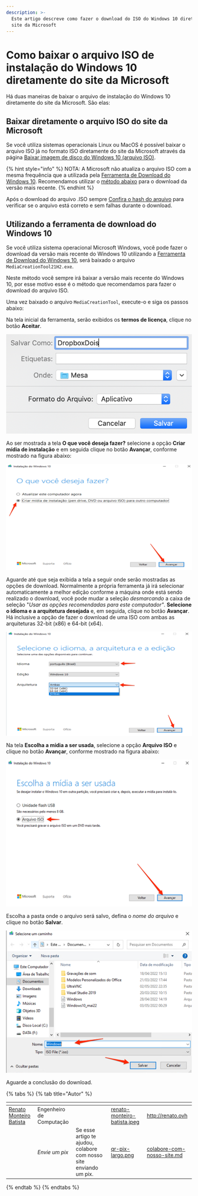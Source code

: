 ```yaml
---
description: >-
  Este artigo descreve como fazer o download do ISO do Windows 10 diretamente do
  site da Microsoft
---
```


# Como baixar o arquivo ISO de instalação do Windows 10 diretamente do site da Microsoft

Há duas maneiras de baixar o arquivo de instalação do Windows 10 diretamente do site da Microsoft. São elas:

## Baixar diretamente o arquivo ISO do site da Microsoft

Se você utiliza sistemas operacionais Linux ou MacOS é possível baixar o arquivo ISO já no formato ISO diretamente do site da Microsoft através da página [Baixar imagem de disco do Windows 10 (arquivo ISO)](https://www.microsoft.com/pt-br/software-download/windows10ISO).

{% hint style="info" %}
NOTA: A Microsoft não atualiza o arquivo ISO com a mesma frequência que a utilizada pela [Ferramenta de Download do Windows 10](como-baixar-o-arquivo-iso-de-instalacao-do-windows-10-diretamente-do-site-da-microsoft.md#utilizando-a-ferramenta-de-download-do-windows-10). Recomendamos utilizar o [método abaixo](como-baixar-o-arquivo-iso-de-instalacao-do-windows-10-diretamente-do-site-da-microsoft.md#utilizando-a-ferramenta-de-download-do-windows-10) para o download da versão mais recente.
{% endhint %}

Após o download do arquivo .ISO sempre [Confira o hash do arquivo](https://doc.rmbinformatica.com.br/ajuda/sistemas-operacionais/microsoft-windows/cmd#calculando-o-hash-md5-ou-sha1-de-um-arquivo-no-windows-via-prompt-de-comando) para verificar se o arquivo está correto e sem falhas durante o download.

## Utilizando a ferramenta de download do Windows 10

Se você utiliza sistema operacional Microsoft Windows, você pode fazer o download da versão mais recente do Windows 10 utilizando a [Ferramenta de Download do Windows 10](https://go.microsoft.com/fwlink/?LinkId=691209), será baixado o arquivo `MediaCreationTool21H2.exe`.

Neste método você sempre irá baixar a versão mais recente do Windows 10, por esse motivo esse é o método que recomendamos para fazer o download do arquivo ISO.

Uma vez baixado o arquivo `MediaCreationTool`, execute-o e siga os passos abaixo:

Na tela inicial da ferramenta, serão exibidos os **termos de licença**, clique no botão **Aceitar**.

<img src="../../.gitbook/assets/image (19).png" alt="" data-size="original">

Ao ser mostrada a tela **O que você deseja fazer?** selecione a opção **Criar mídia de instalação** e em seguida clique no botão **Avançar**, conforme mostrado na figura abaixo:

<img src="../../.gitbook/assets/image (13).png" alt="" data-size="original">

Aguarde até que seja exibida a tela a seguir onde serão mostradas as opções de download. Normalmente a própria ferramenta já irá selecionar automaticamente a melhor edição conforme a máquina onde está sendo realizado o download, você pode mudar a seleção _desmarcando_ a caixa de seleção "_Usar as opções recomendadas para este computador"_. **Selecione o idioma e a arquitetura desejada** e, em seguida, clique no botão **Avançar**. Há inclusive a opção de fazer o download de uma ISO com ambas as arquiteturas 32-bit (x86) e 64-bit (x64).

<img src="../../.gitbook/assets/image (14).png" alt="" data-size="original">

Na tela **Escolha a mídia a ser usada**, selecione a opção **Arquivo ISO** e clique no botão **Avançar**, conforme mostrado na figura abaixo:

![](<../../.gitbook/assets/image (51).png>)

Escolha a pasta onde o arquivo será salvo, defina o _nome do arquivo_ e clique no botão **Salvar**.

![](<../../.gitbook/assets/image (5).png>)

Aguarde a conclusão do download.

{% tabs %}
{% tab title="Autor" %}
<table data-card-size="large" data-view="cards"><thead><tr><th data-type="users" data-multiple></th><th></th><th></th><th data-hidden data-card-cover data-type="files"></th><th data-hidden data-card-target data-type="content-ref"></th></tr></thead><tbody><tr><td><a href="http://renato.ovh">Renato Monteiro Batista</a></td><td>Engenheiro de Computação</td><td></td><td><a href="../../.gitbook/assets/renato-monteiro-batista.jpeg">renato-monteiro-batista.jpeg</a></td><td><a href="http://renato.ovh">http://renato.ovh</a></td></tr><tr><td></td><td><em>Envie um pix</em></td><td>Se esse artigo te ajudou, colabore com nosso site enviando um pix.</td><td><a href="../../.gitbook/assets/qr-pix-largo.png">qr-pix-largo.png</a></td><td><a href="../../colabore-com-nosso-site.md">colabore-com-nosso-site.md</a></td></tr></tbody></table>
{% endtab %}
{% endtabs %}